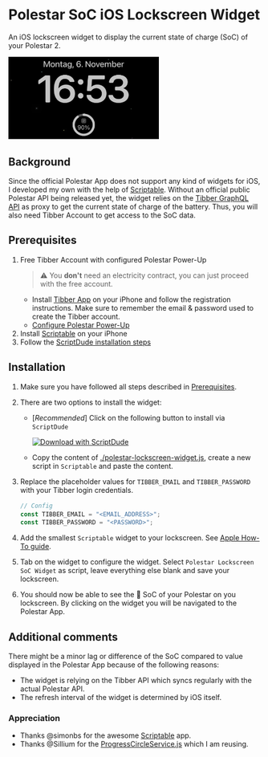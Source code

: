 # Polestar SoC iOS Lockscreen Widget

An iOS lockscreen widget to display the current state of charge (SoC) of your Polestar 2.

<img src="./images/polestar_lockscreen_widget.jpeg" width="300" alt="Polestar Lockscreen Widget"/>

## Background

Since the official Polestar App does not support any kind of widgets for iOS, I developed my own with the help of [Scriptable](https://scriptable.app/). Without an official public Polestar API being released yet, the widget relies on the [Tibber GraphQL API](https://developer.tibber.com/docs/overview) as proxy to get the current state of charge of the battery. Thus, you will also need Tibber Account to get access to the SoC data.

## Prerequisites

1. Free Tibber Account with configured Polestar Power-Up
    > :warning: You **don't** need an electricity contract, you can just proceed with the free account.
    - Install [Tibber App](https://apps.apple.com/de/app/tibber-%C3%B6kostrom/id1127805969) on your iPhone and follow the registration instructions. Make sure to remember the email & password used to create the Tibber account.
    - [Configure Polestar Power-Up](https://support.tibber.com/en/articles/6675026-smart-charge-your-polestar-with-tibber#:~:text=How%20do%20I%20connect%20my%20Polestar%20to%20Tibber%3F)
2. Install [Scriptable](https://apps.apple.com/de/app/scriptable/id1405459188) on your iPhone
3. Follow the [ScriptDude installation steps](https://scriptdu.de/#installation)

## Installation

1. Make sure you have followed all steps described in [Prerequisites](./README.md#Prerequisites).

2. There are two options to install the widget:
    - [*Recommended*] Click on the following button to install via `ScriptDude`

        [![Download with ScriptDude](https://scriptdu.de/download.svg)](https://scriptdu.de/?name=Polestar%20Lockscreen&20SoC%20Widget&source=https%3A%2F%2Fraw.githubusercontent.com%2Fniklasvieth%2Fpolestar-ios-lockscreen-widget%2Fmain%2Fpolestar-medium-widget.js&docs=https%3A%2F%2Fgithub.com%2Fniklasvieth%2Fpolestar-ios-lockscreen-widget%2Fblob%2Fmain%2FREADME.md)
    - Copy the content of [./polestar-lockscreen-widget.js](./polestar-lockscreen-widget.js), create a new script in `Scriptable` and paste the content.

3. Replace the placeholder values for `TIBBER_EMAIL` and `TIBBER_PASSWORD` with your Tibber login credentials.

    ```js
    // Config
    const TIBBER_EMAIL = "<EMAIL_ADDRESS>";
    const TIBBER_PASSWORD = "<PASSWORD>";
    ```

4. Add the smallest `Scriptable` widget to your lockscreen. See [Apple How-To guide](https://support.apple.com/en-us/HT207122#:~:text=How%20to%20add%20widgets%20to%20your%20Lock%20Screen).

5. Tab on the widget to configure the widget. Select `Polestar Lockscreen SoC Widget` as script, leave everything else blank and save your lockscreen.

6. You should now be able to see the :battery: SoC of your Polestar on you lockscreen. By clicking on the widget you will be navigated to the Polestar App.

## Additional comments

There might be a minor lag or difference of the SoC compared to value displayed in the Polestar App because of the following reasons:

- The widget is relying on the Tibber API which syncs regularly with the actual Polestar API.
- The refresh interval of the widget is determined by iOS itself.

### Appreciation

- Thanks @simonbs for the awesome [Scriptable](https://scriptable.app/) app.
- Thanks @Sillium for the [ProgressCircleService.js](https://gist.github.com/Sillium/4210779bc2d759b494fa60ba4f464bd8#file-progresscircleservice-js) which I am reusing.
